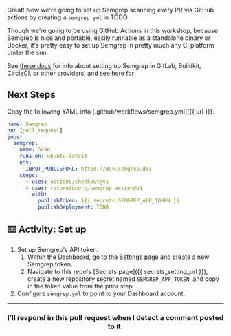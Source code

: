 Great! Now we're going to set up Semgrep scanning every PR via GitHub actions by creating a `semgrep.yml` in TODO

Though we're going to be using GitHub Actions in this workshop, because Semgrep is nice 
and portable, easily runnable as a standalone binary or Docker, it's pretty easy to set up
Semgrep in pretty much any CI platform under the sun. 

See [these docs](https://semgrep.dev/docs/sample-ci-configs/) for info about setting up 
Semgrep in GitLab, Buildkit, CircleCI, or other providers, and 
[see here](https://semgrep.dev/docs/semgrep-ci/#semgrep-ci) for 

## Next Steps

Copy the following YAML into [.github/workflows/semgrep.yml]({{ url }}).

~~~yaml
name: Semgrep
on: [pull_request]
jobs:
  semgrep:
    name: Scan
    runs-on: ubuntu-latest
    env:
      INPUT_PUBLISHURL: https://dev.semgrep.dev
    steps:
      - uses: actions/checkout@v1
      - uses: returntocorp/semgrep-action@v1
        with:
          publishToken: ${{ secrets.SEMGREP_APP_TOKEN }}
          publishDeployment: TODO
~~~          

## ⌨️ Activity: Set up 

1. Set up Semgrep's API token.
   1. Within the Dashboard, go to the [Settings page](https://semgrep.dev/manage/settings) and create a new Semgrep token.
   2. Navigate to this repo's [Secrets page]({{ secrets_setting_url }}), create a new repository secret named `SEMGREP_APP_TOKEN`, and copy in the token value from the prior step.
2. Configure `semgrep.yml` to point to your Dashboard account.

<hr>
<h3 align="center">I'll respond in this pull request when I detect a comment posted to it.</h3>

